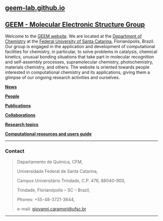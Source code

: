 ## [geem-lab.github.io](https://geem-lab.github.io/)

## [GEEM - Molecular Electronic Structure Group](https://geem-lab.github.io/)

Welcome to the [GEEM website](https://geem-lab.github.io/). We are located at the [Department of Chemistry](https://qmc.ufsc.br/) at the [Federal University of Santa Catarina](https://ufsc.br/), Florianópolis, Brazil. Our group is engaged in the application and development of computational facilities for chemistry, in particular, to solve problems in catalysis, chemical kinetics, unusual bonding situations that take part in molecular recognition and self-assembly processes, supramolecular chemistry, photochemistry, materials chemistry, and others. The website is oriented towards people interested in computational chemistry and its applications, giving them a glimpse of our ongoing research activities and ourselves.

**[News](news.md)**

**[People](people.md)**

**[Publications](publications.md)**

**[Collaborations](collaborations.md)**

**[Research topics](research.md)**

**[Computational resources and users guide]()**


***

### Contact
> Departamento de Química, CFM,
> 
> Universidade Federal de Santa Catarina,
> 
> Campus Universitário Trindade, C.P. 476, 88040-900,
> 
> Trindade, Florianópolis – SC – Brazil,
> 
> Phones: +55-48-3721-3644,
> 
> e-mail: giovanni.caramori@ufsc.br

***



